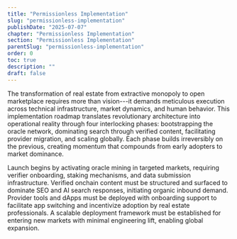 ```yaml
---
title: "Permissionless Implementation"
slug: "permissionless-implementation"
publishDate: "2025-07-07"
chapter: "Permissionless Implementation"
section: "Permissionless Implementation"
parentSlug: "permissionless-implementation"
order: 0
toc: true
description: ""
draft: false
---
```


The transformation of real estate from extractive monopoly to open marketplace requires more than vision---it demands meticulous execution across technical infrastructure, market dynamics, and human behavior. This implementation roadmap translates revolutionary architecture into operational reality through four interlocking phases: bootstrapping the oracle network, dominating search through verified content, facilitating provider migration, and scaling globally. Each phase builds irreversibly on the previous, creating momentum that compounds from early adopters to market dominance.

Launch begins by activating oracle mining in targeted markets, requiring verifier onboarding, staking mechanisms, and data submission infrastructure. Verified onchain content must be structured and surfaced to dominate SEO and AI search responses, initiating organic inbound demand. Provider tools and dApps must be deployed with onboarding support to facilitate app switching and incentivize adoption by real estate professionals. A scalable deployment framework must be established for entering new markets with minimal engineering lift, enabling global expansion.
